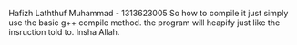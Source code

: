 Hafizh Laththuf Muhammad - 1313623005
So how to compile it just simply use the basic g++ compile method.
the program will heapify just like the insruction told to. Insha Allah.